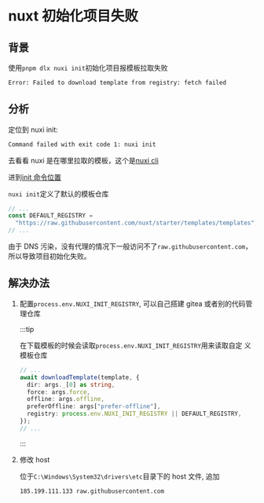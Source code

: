 # nuxt 初始化项目失败

## 背景

使用`pnpm dlx nuxi init`初始化项目报模板拉取失败

```bash
Error: Failed to download template from registry: fetch failed
```

## 分析

定位到 nuxi init:

```bash
Command failed with exit code 1: nuxi init
```

去看看 nuxi 是在哪里拉取的模板，这个是[nuxi cli](https://github.com/nuxt/nuxt/tree/main/packages/nuxi)

进到[init 命令位置](https://github.com/nuxt/nuxt/blob/main/packages/nuxi/src/commands/init.ts)

`nuxi init`定义了默认的模板仓库

```ts
// ...
const DEFAULT_REGISTRY =
  "https://raw.githubusercontent.com/nuxt/starter/templates/templates";
// ...
```

由于 DNS 污染，没有代理的情况下一般访问不了`raw.githubusercontent.com`，所以导致项目初始化失败。

## 解决办法

1. 配置`process.env.NUXI_INIT_REGISTRY`, 可以自己搭建 gitea 或者别的代码管理仓库

   :::tip

   在下载模板的时候会读取`process.env.NUXI_INIT_REGISTRY`用来读取自定 义模板仓库

   ```ts
   // ...
   await downloadTemplate(template, {
     dir: args._[0] as string,
     force: args.force,
     offline: args.offline,
     preferOffline: args["prefer-offline"],
     registry: process.env.NUXI_INIT_REGISTRY || DEFAULT_REGISTRY,
   });
   // ...
   ```

   :::

2. 修改 host

   位于`C:\Windows\System32\drivers\etc`目录下的 host 文件, 追加

   ```txt
   185.199.111.133 raw.githubusercontent.com
   ```
